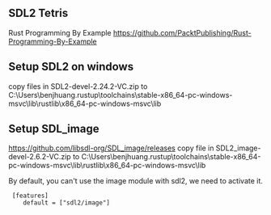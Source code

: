 ## SDL2 Tetris
Rust Programming By Example
https://github.com/PacktPublishing/Rust-Programming-By-Example


## Setup SDL2 on windows
copy files in SDL2-devel-2.24.2-VC.zip to
C:\Users\benjhuang\.rustup\toolchains\stable-x86_64-pc-windows-msvc\lib\rustlib\x86_64-pc-windows-msvc\lib

## Setup SDL_image
https://github.com/libsdl-org/SDL_image/releases
copy file in SDL2_image-devel-2.6.2-VC.zip to 
C:\Users\benjhuang\.rustup\toolchains\stable-x86_64-pc-windows-msvc\lib\rustlib\x86_64-pc-windows-msvc\lib

By default, you can't use the image module with sdl2, we need to activate it. 
```
 [features]
    default = ["sdl2/image"]
```
